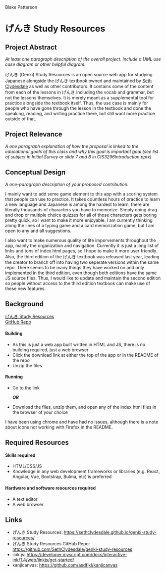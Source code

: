 Blake Patterson

# げんき Study Resources

## Project Abstract
_At least one paragraph description of the overall project. Include a UML use case diagram or other helpful diagram._ 

げんき (Genki) Study Resources is an open source web app for studying Japanese alongside the げんき textbook
owned and maintained by [Seth Clydesdale](https://github.com/SethClydesdale) as well as other contributors. 
It contains some of the content from each of the lessons in げんき including the vocab and grammar, but not the lessons themselves.
It is merely meant as a supplemental tool for practice alongside the textbook itself. 
Thus, the use case is mainly for people who have gone through the lesson in the textbook and done the speaking, reading, and writing practice there, but still want more practice outside of that.


## Project Relevance
_A one paragraph explanation of how the proposal is linked to the educational goals of this class and why this goal is important goal (see list of subject in Initial Survey or slide 7 and 8 in CIS3296Introduction.pptx)_

## Conceptual Design
_A one-paragraph description of your proposed contribution._

I mainly want to add some game element to this app with a scoring system that people can use to practice. 
It takes countless hours of practice to learn a new language and Japanese is among the hardest to learn, there are literally thousands of characters you have to memorize.
Simply doing drag and drop or multiple choice quizzes for all of those characters gets boring pretty quick, so I want to make it more enjoyable. 
I am currently thinking along the lines of a typing game and a card memorization game, but I am open to any and all suggestions.
<br>

I also want to make numerous quality of life imporvements throughout the app, mainly the organization and navigation. 
Currently it is just a long list of links and tons of index.html pages, so I hope to make it more user friendly.
Also, the third edition of the げんき textbook was released last year, leading the creator to branch off into having two seperate versions within the same repo.
There seems to be many things they have worked on and only implemented in the third edition, even though both editions have the same JS source files. 
Thus, I would like to update and maintain the second edition so people without access to the third edition textbook can make use of these new features.

## Background
[げんき Study Resources](https://sethclydesdale.github.io/genki-study-resources/) <br>
[GitHub Repo](https://github.com/SethClydesdale/genki-study-resources) <br>

#### Building 
- As this is just a web app built written in HTML and JS, there is no building required, just a web browser
- Click the download link at either the top of the app or in the README of the repo
- Unzip the files

#### Running
- Go to the link 

    **_OR_**

- Download the files, unzip them, and open any of the index.html files in the browser of your choice

I have been using chrome and have had no issues, although there is a note about icons not working with Firefox in the README.

## Required Resources
#### Skills required
  - HTML/CSS/JS
  - Knowledge in any web development frameworks or libraries (e.g. React, Angular, Vue, Bootstrap, Bulma, etc) is preferred
#### Hardware and software resources required
  - A text editor
  - A web browser


## Links
- げんき Study Resources: https://sethclydesdale.github.io/genki-study-resources/
- げんき Study Resources GitHub Repo: https://github.com/SethClydesdale/genki-study-resources
- iink.js: https://developer.myscript.com/docs/interactive-ink/1.4/web/iinkjs/get-started/
- kanjicanvas: https://github.com/asdfjkl/kanjicanvas
